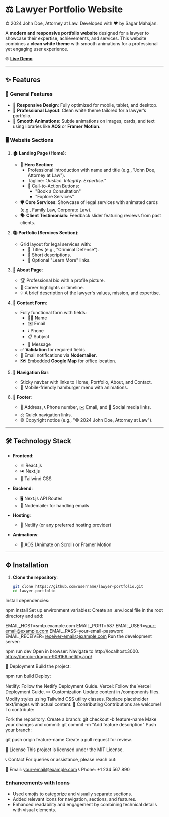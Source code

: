 # ⚖️ Lawyer Portfolio Website  
© 2024 John Doe, Attorney at Law. Developed with ❤️ by Sagar Mahajan.

A **modern and responsive portfolio website** designed for a lawyer to showcase their expertise, achievements, and services. This website combines a **clean white theme** with smooth animations for a professional yet engaging user experience.  

🌐 **[Live Demo](https://heroic-dragon-909166.netlify.app/)**  

---

## ✨ Features  

### 🌟 General Features  
- 📱 **Responsive Design**: Fully optimized for mobile, tablet, and desktop.  
- 🎨 **Professional Layout**: Clean white theme tailored for a lawyer’s portfolio.  
- 🎥 **Smooth Animations**: Subtle animations on images, cards, and text using libraries like **AOS** or **Framer Motion**.  

### 🖥️ Website Sections  
1. **🏠 Landing Page (Home)**:  
   - 👋 **Hero Section**:  
     - Professional introduction with name and title (e.g., "John Doe, Attorney at Law").  
     - Tagline: *"Justice. Integrity. Expertise."*  
     - 📌 Call-to-Action Buttons:  
       - "Book a Consultation"  
       - "Explore Services"  
   - 🛡️ **Core Services**: Showcase of legal services with animated cards (e.g., Family Law, Corporate Law).  
   - 🗣️ **Client Testimonials**: Feedback slider featuring reviews from past clients.  

2. **📚 Portfolio (Services Section)**:  
   - Grid layout for legal services with:  
     - 📝 Titles (e.g., "Criminal Defense").  
     - 📄 Short descriptions.  
     - 🔗 Optional "Learn More" links.  

3. **📖 About Page**:  
   - 🏆 Professional bio with a profile picture.  
   - 📜 Career highlights or timeline.  
   - 💡 A brief description of the lawyer's values, mission, and expertise.  

4. **📧 Contact Form**:  
   - Fully functional form with fields:  
     - 🧑‍💼 Name  
     - ✉️ Email  
     - 📞 Phone  
     - 📋 Subject  
     - 💬 Message  
   - ✅ **Validation** for required fields.  
   - 📩 Email notifications via **Nodemailer**.  
   - 🗺️ Embedded **Google Map** for office location.  

5. **🧭 Navigation Bar**:  
   - Sticky navbar with links to Home, Portfolio, About, and Contact.  
   - 🍔 Mobile-friendly hamburger menu with animations.  

6. **🔗 Footer**:  
   - 📍 Address, 📞 Phone number, ✉️ Email, and 🔗 Social media links.  
   - ⚖️ Quick navigation links.  
   - © Copyright notice (e.g., "© 2024 John Doe, Attorney at Law").  

---

## 🛠️ Technology Stack  

- **Frontend**:  
  - ⚛️ React.js  
  - ⏭️ Next.js  
  - 🌈 Tailwind CSS  

- **Backend**:  
  - 🖥️ Next.js API Routes  
  - 📧 Nodemailer for handling emails  

- **Hosting**:  
  - 🚀 Netlify (or any preferred hosting provider)  

- **Animations**:  
  - 💫 AOS (Animate on Scroll) or Framer Motion  

---

## ⚙️ Installation  

1. **Clone the repository**:  
   ```bash
   git clone https://github.com/username/lawyer-portfolio.git
   cd lawyer-portfolio
Install dependencies:

npm install
Set up environment variables:
Create an .env.local file in the root directory and add:

EMAIL_HOST=smtp.example.com
EMAIL_PORT=587
EMAIL_USER=your-email@example.com
EMAIL_PASS=your-email-password
EMAIL_RECEIVER=receiver-email@example.com
Run the development server:

npm run dev
Open in browser:
Navigate to http://localhost:3000.
https://heroic-dragon-909166.netlify.app/

🚀 Deployment
Build the project:


npm run build
Deploy:

Netlify: Follow the Netlify Deployment Guide.
Vercel: Follow the Vercel Deployment Guide.
✏️ Customization
Update content in /components files.
Modify styles using Tailwind CSS utility classes.
Replace placeholder text/images with actual content.
🤝 Contributing
Contributions are welcome! To contribute:

Fork the repository.
Create a branch:
git checkout -b feature-name
Make your changes and commit:
git commit -m "Add feature description"
Push your branch:

git push origin feature-name
Create a pull request for review.

📝 License
This project is licensed under the MIT License.

📞 Contact
For queries or assistance, please reach out:

📧 Email: your-email@example.com
📞 Phone: +1 234 567 890

### **Enhancements with Icons**  
- Used emojis to categorize and visually separate sections.  
- Added relevant icons for navigation, sections, and features.  
- Enhanced readability and engagement by combining technical details with visual elements.  
